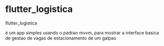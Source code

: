 # flutter_logistica
flutter_logistica

é um app simples usando o padrao mvvm, para mostrar a interface basica de gestao de vagas de estacionamento de um galpao
